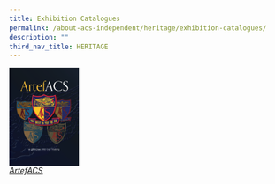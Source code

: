 ```yaml
---
title: Exhibition Catalogues
permalink: /about-acs-independent/heritage/exhibition-catalogues/
description: ""
third_nav_title: HERITAGE
---
```


<a href="https://sites.acsindep.edu.sg/Exhibition%20Catalogues/ArtefACS/"> <img src="/images/About%20ACS(I)/Heritage/ArtefACS_Page_01.png" style="width:25%;float:left"><br clear="left"><i>ArtefACS</i></a>